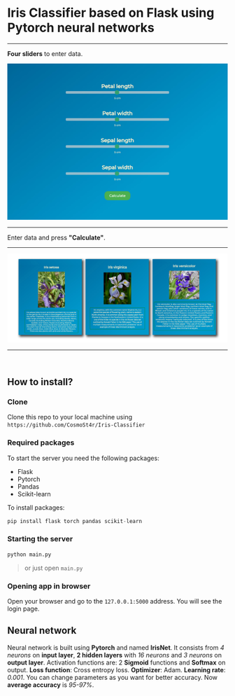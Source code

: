 # Iris Classifier based on Flask using Pytorch neural networks

__________

**Four sliders** to enter data.

![Homepage](https://github.com/CosmoSt4r/Iris-Classification/blob/master/readme/Homepage.jpg?raw=true)

__________

Enter data and press **"Calculate"**.

_________

![Iris-types](https://github.com/CosmoSt4r/Iris-Classification/blob/master/readme/Iris-types.jpg?raw=true)

_________

<br>

## How to install?



### Clone

Clone this repo to your local machine using `https://github.com/CosmoSt4r/Iris-Classifier`

### Required packages

To start the server you need the following packages: 

 - Flask
 - Pytorch
 - Pandas
 - Scikit-learn

To install packages:

```py
pip install flask torch pandas scikit-learn 
```

### Starting the server

```py
python main.py
```
> or just open `main.py`

### Opening app in browser

Open your browser and go to the `127.0.0.1:5000` address. You will see the login page.

## Neural network

Neural network is built using **Pytorch** and named **IrisNet**. It consists from _4 neurons_ on **input layer**, 
**2 hidden layers** with _16 neurons_ and _3 neurons_ on **output layer**. Activation functions are: 2 **Sigmoid** 
functions and **Softmax** on output. **Loss function**: Cross entropy loss. **Optimizer**: Adam. **Learning rate**: 
_0.001_. You can change parameters as you want for better accuracy. Now **average accuracy** is _95-97%_.
